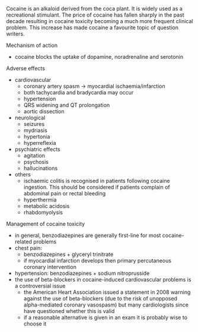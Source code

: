 Cocaine is an alkaloid derived from the coca plant. It is widely used as a recreational stimulant. The price of cocaine has fallen sharply in the past decade resulting in cocaine toxicity becoming a much more frequent clinical problem. This increase has made cocaine a favourite topic of question writers.  
  
Mechanism of action  
* cocaine blocks the uptake of dopamine, noradrenaline and serotonin

  
Adverse effects  
* cardiovascular
	+ coronary artery spasm → myocardial ischaemia/infarction
	+ both tachycardia and bradycardia may occur
	+ hypertension
	+ QRS widening and QT prolongation
	+ aortic dissection
* neurological
	+ seizures
	+ mydriasis
	+ hypertonia
	+ hyperreflexia
* psychiatric effects
	+ agitation
	+ psychosis
	+ hallucinations
* others
	+ ischaemic colitis is recognised in patients following cocaine ingestion. This should be considered if patients complain of abdominal pain or rectal bleeding
	+ hyperthermia
	+ metabolic acidosis
	+ rhabdomyolysis

  
Management of cocaine toxicity  
* in general, benzodiazepines are generally first\-line for most cocaine\-related problems
* chest pain:
	+ benzodiazepines \+ glyceryl trinitrate
	+ if myocardial infarction develops then primary percutaneous coronary intervention
* hypertension: benzodiazepines \+ sodium nitroprusside
* the use of beta\-blockers in cocaine\-induced cardiovascular problems is a controversial issue
	+ the American Heart Association issued a statement in 2008 warning against the use of beta\-blockers (due to the risk of unopposed alpha\-mediated coronary vasospasm) but many cardiologists since have questioned whether this is valid
	+ if a reasonable alternative is given in an exam it is probably wise to choose it
